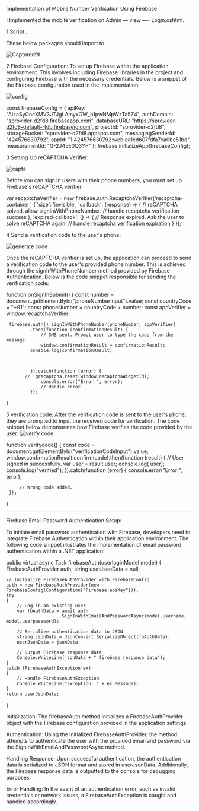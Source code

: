 
Implementation of Mobile Number Verification Using Firebase



I Implemented the mobile verification on Admin — view —- Login.cshtml.


1 Script :

These below packages should import to 

![Capturedfd](https://github.com/SRINI-KS/Firebase-Auth/assets/97938383/1e3b8cfc-8359-44fe-be92-e74127c2e4a7)


<script src="https://www.gstatic.com/firebasejs/8.9.1/firebase-app.js"></script>
<script src="https://www.gstatic.com/firebasejs/8.9.1/firebase-auth.js"></script>
<script src="https://www.gstatic.com/firebasejs/8.9.1/firebase-analytics.js"></script>


2 Firebase Configuration:
To set up Firebase within the application environment. This involves including Firebase libraries in the project and configuring Firebase with the necessary credentials. Below is a snippet of the Firebase configuration used in the implementation:



![config](https://github.com/SRINI-KS/Firebase-Auth/assets/97938383/b7f0c4f6-a5a6-4b85-be19-c74003d80763)


const firebaseConfig = {
        apiKey: "AIzaSyCncXMV3JTJgLAmyxOW_h1pwNMpWzTa5Z4",
        authDomain: "sprovider-d2fd8.firebaseapp.com",
        databaseURL: "https://sprovider-d2fd8-default-rtdb.firebaseio.com",
        projectId: "sprovider-d2fd8",
        storageBucket: "sprovider-d2fd8.appspot.com",
        messagingSenderId: "424576630792",
        appId: "1:424576630792:web:aa1cd607fdfa7ca0be51bd",
        measurementId: "G-2J45E0Q3YF"
    };
 firebase.initializeApp(firebaseConfig);




3 Setting Up reCAPTCHA Verifier:


![capta](https://github.com/SRINI-KS/Firebase-Auth/assets/97938383/5380cad0-2dee-465d-84f7-cb393a31ae40)


Before you can sign in users with their phone numbers, you must set up Firebase's reCAPTCHA verifier.


 var recaptchaVerifier = new firebase.auth.RecaptchaVerifier('recaptcha-container', {
     'size': 'invisible',
     'callback': (response) => {
         // reCAPTCHA solved, allow signInWithPhoneNumber.
         // handle recaptcha verification success
     },
     'expired-callback': () => {
         // Response expired. Ask the user to solve reCAPTCHA again.
         // handle recaptcha verification expiration
     }
 });




4 Send a verification code to the user's phone:



![generate code](https://github.com/SRINI-KS/Firebase-Auth/assets/97938383/4493489b-2c46-4dba-854d-d233e9aa508d)

Once the reCAPTCHA verifier is set up, the application can proceed to send a verification code to the user's provided phone number. This is achieved through the signInWithPhoneNumber method provided by Firebase Authentication. Below is the code snippet responsible for sending the verification code:



 function onSignInSubmit() {
     const number = document.getElementById("phoneNumberInput").value;
     const countryCode = "+91";
     const phoneNumber = countryCode + number;
     const appVerifier = window.recaptchaVerifier;

     firebase.auth().signInWithPhoneNumber(phoneNumber, appVerifier)
             .then(function (confirmationResult) {
                 // SMS sent. Prompt user to type the code from the message
                 window.confirmationResult = confirmationResult;
             console.log(confirmationResult)

         

             }).catch(function (error) {
           //  grecaptcha.reset(window.recaptchaWidgetId);
                 console.error("Error:", error);
                 // Handle error
             });
 }




5 verification code:
After the verification code is sent to the user's phone, they are prompted to input the received code for verification. The code snippet below demonstrates how Firebase verifies the code provided by the user:
![verify code](https://github.com/SRINI-KS/Firebase-Auth/assets/97938383/8365338a-3f93-44e4-9290-d2f178fde945)


 function verifycode() {
     const code = document.getElementById("verificationCodeInput").value;
     window.confirmationResult.confirm(code).then(function (result) {
         // User signed in successfully.
         var user = result.user;
         console.log( user);
         console.log("verified");
     }).catch(function (error) {
         console.error("Error:", error);

         // Wrong code added.
     });
  }


-------------------------------------------------------------------------------------------------------------------------------------------------------------------------------------

Firebase Email Password Authentication Setup:

To initiate email password authentication with Firebase, developers need to integrate Firebase Authentication within their application environment. The following code snippet illustrates the implementation of email password authentication within a .NET application:


public virtual async Task<string> firebaseAuth(userloginModel model)
{
    FirebaseAuthProvider auth;
    string userJsonData = null;

    // Initialize FirebaseAuthProvider with FirebaseConfig
    auth = new FirebaseAuthProvider(new FirebaseConfig(Configuration["Firebase:apiKey"]));
    try
    {
        // Log in an existing user
        var fbAuthData = await auth
                        .SignInWithEmailAndPasswordAsync(model.username, model.userpassword);

        // Serialize authentication data to JSON
        string jsonData = JsonConvert.SerializeObject(fbAuthData);
        userJsonData = jsonData;

        // Output Firebase response data
        Console.WriteLine(jsonData + " firebase response data");
    }
    catch (FirebaseAuthException ex)
    {
        // Handle FirebaseAuthException
        Console.WriteLine("Exception: " + ex.Message);
    }
    return userJsonData;
}


Initialization: The firebaseAuth method initializes a FirebaseAuthProvider object with the Firebase configuration provided in the application settings.

Authentication: Using the initialized FirebaseAuthProvider, the method attempts to authenticate the user with the provided email and password via the SignInWithEmailAndPasswordAsync method.

Handling Response: Upon successful authentication, the authentication data is serialized to JSON format and stored in userJsonData. Additionally, the Firebase response data is outputted to the console for debugging purposes.

Error Handling: In the event of an authentication error, such as invalid credentials or network issues, a FirebaseAuthException is caught and handled accordingly.


